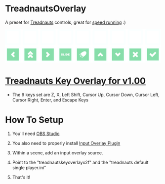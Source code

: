 # TreadnautsOverlay
A preset for [Treadnauts](https://www.treadnauts.com/) controls, great for [speed running](https://www.youtube.com/watch?v=FsaK6_q7uAw) :)

![Image of Overlay](https://github.com/OSBooter/TreadnautsOverlay/blob/main/treadnautskeyoverlayx2f.png)

# [Treadnauts Key Overlay for v1.00](https://github.com/OSBooter/TreadnautsOverlay)
+ The 9 keys set are Z, X, Left Shift, Cursor Up, Cursor Down, Cursor Left, Cursor Right, Enter, and Escape Keys


# How To Setup
1. You'll need [OBS Studio](https://obsproject.com/)

2. You also need to properly install [Input Overlay Plugin](https://github.com/univrsal/input-overlay/releases/tag/v4.8)

3. Within a scene, add an input overlay source.

4. Point to the "treadnautskeyoverlayx2f" and the "treadnauts default single player.ini"

5. That's it!

